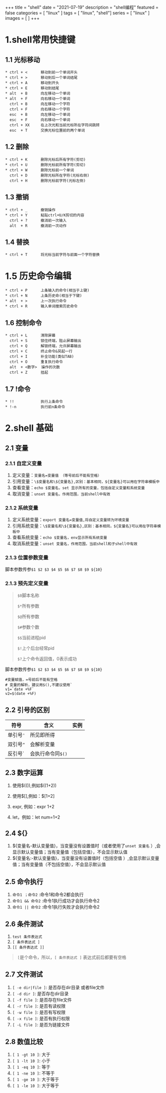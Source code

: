 +++
title = "shell"
date = "2021-07-19"
description = "shell编程"
featured = false
categories = [
  "linux"
]
tags = [
  "linux", "shell"]
series = [
  "linux"
]
images = [
]
+++
# 1.shell常用快捷键

## 1.1 光标移动

``` 
* ctrl + <      移动到前一个单词开头
* ctrl + >      移动到后一个单词结尾
* ctrl + A      移动到开头
* ctrl + E      移动到结尾
* alt  + B      向左移动一个单词
* alt  + F      向右移动一个单词
  ctrl + B      向左移动一个字符
  ctrl + F      向右移动一个字符
  esc  + B      向左移动一个单词
  esc  + F      向右移动一个单词
  ctrl + XX     在上次光和当前光标所在字符间跳转
  esc  + T      交换光标位置前的两个单词
```

## 1.2 删除

```
* ctrl + K      删除光标后所有字符(剪切)
* ctrl + U      删除光标前所有字符(剪切)
* ctrl + W      删除光标前一个单词
  ctrl + D      删除光标所在字符(光标右侧)
  ctrl + H      删除光标前字符(光标左侧)
```

## 1.3 撤销

```
* ctrl + _      撤销操作
* ctrl + Y      粘贴ctrl+U/K剪切的内容
  ctrl + ?      撤消前一次输入
  alt  + R      撤消前一次动作
```

## 1.4 替换

```
* ctrl + T      将光标当前字符与前面一个字符替换
```

# 1.5 历史命令编辑

```
* ctrl + P      上条输入的命令(相当于上键)
* ctrl + N      上条历史命(相当于下键)
* alt  + >      上一次执行命令
* ctrl + R      输入单词搜索历史命令
```

## 1.6 控制命令

```
* ctrl + L      清除屏幕
  ctrl + S      锁住终端，阻止屏幕输出
  ctrl + Q      解锁终端，允许屏幕输出
  ctrl + C      终止命令&另起一行
  ctrl + I      补全功能(类似TAB)
  ctrl + O      重复执行命令
  alt  + <数字>  操作的次数
  ctrl + Z      挂起
```

## 1.7 !命令

```
* !!            执行上条命令
* !-n           执行前n条命令
```



# 2.shell 基础

## 2.1 变量

### 2.1.1 自定义变量

1. 定义变量：`变量名=变量值 （等号前后不能有空格）`
2. 引用变量：`\$变量名和\${变量名},区别：基本相同，${变量名}可以用在字符串模板中`
3. 查看变量：`echo $变量名，set 显示所有的变量，包括自定义变量和系统变量`
4. 取消变量：`unset 变量名，作用范围，当前shell中有效`

### 2.1.2 系统变量

1. 定义系统变量：`export 变量名=变量值,将自定义变量转为环境变量`
2. 引用系统变量：`\$变量名和\${变量名},区别：基本相同，${变量名}可以用在字符串模板中`
3. 查看系统变量：`echo $变量名，env显示所有系统变量`
4. 取消系统变量：`unset 变量名，作用范围，当前shell和子shell中有效`

### 2.1.3 位置参数变量

脚本参数传参`$1 $2 $3 $4 $5 $6 $7 $8 $9 ${10} `

### 2.1.3 预先定义变量

> `$0`脚本名称
>
> `$*`所有参数
>
> `$@`所有参数
>
> `$#`参数个数
>
> `$$`当前进程pid
>
> `$!`上个后台经常pid
>
> `$?`上个命令返回值，0表示成功

脚本参数传参`$1 $2 $3 $4 $5 $6 $7 $8 $9 ${10} `

```shell
#变量赋值，=号前后不能有空格
# 变量的解析，建议用$(),不建议使用`
v1=`date +%F`
v2=$(date +%F)
```

## 2.2 引号的区别

| 符号      | 含义              | 实例 |
| --------- | ----------------- | ---- |
| 单引号`'` | 所见即所得        |      |
| 双引号`"` | 会解析变量        |      |
| 反引号`   | 会执行命令同`$()` |      |

## 2.3 数字运算

1. 使用\$(()),例如$((1+2))
2. 使用\$[],例如：$[1+2]

3. expr, 例如：expr 1+2
4. let，例如：let num=1+2

## 2.4 ${}

1. ${变量名-默认变量值}，当变量没有设置值时（或者使用了`unset 变量名` ）,会显示默认变量值；当有变量值（包括空值），不会显示默认值
2. ${变量名:-默认变量值}，当变量没有设置值时（包括空值 ）,会显示默认变量值；当有变量值（不包括空值），不会显示默认值

## 2.5 命令执行

1. `命令1 ；命令2` :命令1和命令2都会执行
2.  `命令1 && 命令2` :命令1执行成功才会执行命令2
3. `命令1 || 命令2` :命令1执行失败才会执行命令2

## 2.6 条件测试

1. `test 条件表达式`
2. `[ 条件表达式 ]`
3. `[[ 条件表达式 ]]`

> `[`是个命令，所以，`[ 条件表达式 ]` 表达式前后都要有空格

## 2.7 文件测试

1. `[ -e dir|file ]`: 是否存在dir目录 或者file文件
2. `[ -d dir ]`: 是否存在dir目录 
3. `[ -f file ]`: 是否存在file文件
4. `[ -r file ]`: 是否有读权限
5. `[ -w file ]`: 是否有写权限
6. `[ -x file ]`: 是否有执行权限
7. `[ -L file ]`: 是否为链接文件



## 2.8 数值比较

1. `[ 1 -gt 10 ]`: 大于
2. `[ 1 -lt 10 ]`: 小于
3. `[ 1 -eq 10 ]`: 等于
4. `[ 1 -ne 10 ]`: 不等于
5. `[ 1 -ge 10 ]`: 大于等于
6. `[ 1 -le 10 ]`: 大于等于